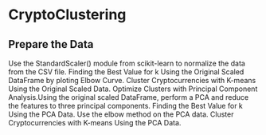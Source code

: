 # CryptoClustering

## Prepare the Data

Use the StandardScaler() module from scikit-learn to normalize the data from the CSV file.
Finding the Best Value for k Using the Original Scaled DataFrame by ploting Elbow Curve.
Cluster Cryptocurrencies with K-means Using the Original Scaled Data.
Optimize Clusters with Principal Component Analysis.Using the original scaled DataFrame, perform a PCA and reduce the features to three principal components.
Finding the Best Value for k Using the PCA Data.
Use the elbow method on the PCA data.
Cluster Cryptocurrencies with K-means Using the PCA Data.

